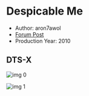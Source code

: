 # Despicable Me

* Author: aron7awol
* [Forum Post](https://www.avsforum.com/threads/bass-eq-for-filtered-movies.2995212/post-57618132)
* Production Year: 2010

## DTS-X

![img 0](https://i.imgur.com/zgE3XNs.jpg)

![img 1](https://i.imgur.com/Q9TMlgp.jpg)

